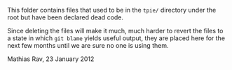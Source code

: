 This folder contains files that used to be in the `tpie/` directory under the
root but have been declared dead code.

Since deleting the files will make it much, much harder to revert the files to
a state in which `git blame` yields useful output, they are placed here for the
next few months until we are sure no one is using them.

Mathias Rav, 23 January 2012

